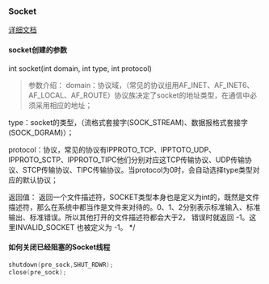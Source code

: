 ### Socket
[详细文档](https://pubs.opengroup.org/onlinepubs/7908799/xns/syssocket.h.html)

#### socket创建的参数

int socket(int domain, int type, int protocol)

> 参数介绍：
domain：协议域，（常见的协议组用AF_INET、AF_INET6、AF_LOCAL、AF_ROUTE）协议族决定了socket的地址类型，在通信中必须采用相应的地址；

type：socket的类型，（流格式套接字(SOCK_STREAM)、数据报格式套接字(SOCK_DGRAM)）；

protocol：协议，常见的协议有IPPROTO_TCP、IPPTOTO_UDP、 IPPROTO_SCTP、IPPROTO_TIPC他们分别对应这TCP传输协议、UDP传输协议、STCP传输协议、TIPC传输协议。当protocol为0时，会自动选择type类型对应的默认协议；

返回值：
返回一个文件描述符，SOCKET类型本身也是定义为int的，既然是文件描述符，那么在系统中都当作是文件来对待的。0、1、2分别表示标准输入、标准输出、标准错误。所以其他打开的文件描述符都会大于2， 错误时就返回 -1。这里INVALID_SOCKET 也被定义为 -1。
*/


#### 如何关闭已经阻塞的Socket线程
```c
shutdown(pre_sock,SHUT_RDWR);
close(pre_sock);
```